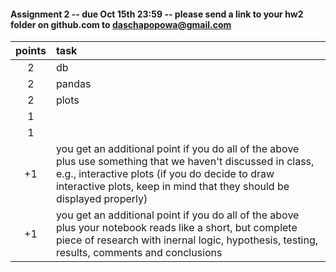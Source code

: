 #### Assignment 2 -- due Oct 15th 23:59 -- please send a link to your hw2 folder on github.com to daschapopowa@gmail.com

| points        | task           | 
| :-------------: |:-------------| 
|  2     | db | 
|  2   | pandas      |   
| 2 | plots     | 
| 1 | |
| 1 | |
| +1 | you get an additional point if you do all of the above plus use something that we haven't discussed in class, e.g., interactive plots (if you do decide to draw interactive plots, keep in mind that they should be displayed properly) |
| +1 | you get an additional point if you do all of the above plus your notebook reads like a short, but complete piece of research with inernal logic, hypothesis, testing, results, comments and conclusions |
